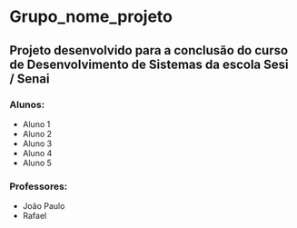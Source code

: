 # Grupo_nome_projeto

## Projeto desenvolvido para a conclusão do curso de Desenvolvimento de Sistemas da escola Sesi / Senai

### Alunos:
- Aluno 1
- Aluno 2
- Aluno 3
- Aluno 4
- Aluno 5

### Professores:
- João Paulo
- Rafael
